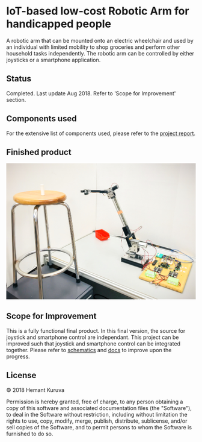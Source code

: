# IoT-based low-cost Robotic Arm for handicapped people
A robotic arm that can be mounted onto an electric wheelchair and used by an individual with limited mobility to shop groceries and perform other household tasks independently. The robotic arm can be controlled by either joysticks or a smartphone application.

## Status
Completed. Last update Aug 2018. Refer to 'Scope for Improvement' section.

## Components used
For the extensive list of components used, please refer to the [project report](/docs/report.pdf).

## Finished product
![Final product](docs/arm_pose.JPG?raw=true "Final product")

## Scope for Improvement
This is a fully functional final product. In this final version, the source for joystick and smartphone control are independant. This project can be improved such that joystick and smartphone control can be integrated together. Please refer to [schematics](/schematics) and [docs](/docs) to improve upon the progress.

## License
&copy; 2018 Hemant Kuruva

Permission is hereby granted, free of charge, to any person obtaining a copy of this software and associated documentation files (the "Software"), to deal in the Software without restriction, including without limitation the rights to use, copy, modify, merge, publish, distribute, sublicense, and/or sell copies of the Software, and to permit persons to whom the Software is furnished to do so.
